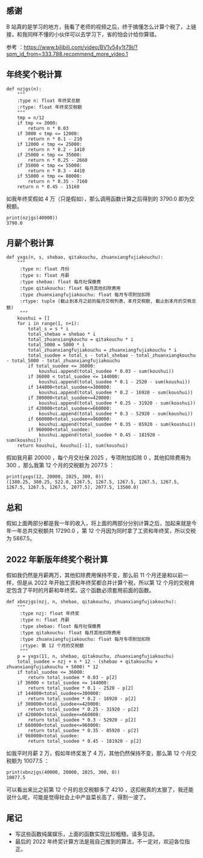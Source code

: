 ## 感谢

B 站真的是学习的地方，我看了老师的视频之后，终于搞懂怎么计算个税了，上链接，和我同样不懂的小伙伴可以去学习下，省的怕会计给你算错。

参考 ：https://www.bilibili.com/video/BV1v54y1t79i/?spm_id_from=333.788.recommend_more_video.1


## 年终奖个税计算
	
	def nzjgs(n):
	    """
	    :type n: float 年终奖总额
	    :rtype: float 年终奖交税额
	    """
	    tmp = n/12
	    if tmp <= 3000:
	        return n * 0.03
	    if 3000 < tmp <= 12000:
	        return n * 0.1 - 210
	    if 12000 < tmp <= 25000:
	        return n * 0.2 - 1410
	    if 25000 < tmp <= 35000:
	        return n * 0.25 - 2660
	    if 35000 < tmp <= 55000:
	        return n * 0.3 - 4410
	    if 55000 < tmp <= 80000:
	        return n * 0.35 - 7160
	    return n * 0.45 - 15160
	    
 如我年终奖假如 4 万（只是假如），那么调用函数计算之后得到的 3790.0 即为交税额。
	    
	print(nzjgs(40000))
	3790.0

## 月薪个税计算
 
	def yxgs(n, s, shebao, qitakouchu, zhuanxiangfujiakouchu):
	    """
	     :type n: float 月份
	     :type s: float 月薪
	     :type shebao: float 每月社保缴费
	     :type qitakouchu: float 每月其他扣除费用
	     :type zhuanxiangfujiakouchu: float 每月专项附加扣除
	     :rtype: tuple (截止到本月之前的每月交税列表，本月交税额, 截止到本月的交税总额)
	     """
	    koushui = []
	    for i in range(1, n+1):
	        total_s = s * i
	        total_shebao = shebao * i
	        total_zhuanxiangkouchu = qitakouchu * i
	        total_5000 = 5000 * i
	        total_zhuanxiangfujiakouchu = zhuanxiangfujiakouchu * i
	        total_suodee = total_s - total_shebao - total_zhuanxiangkouchu - total_5000 - total_zhuanxiangfujiakouchu
	        if total_suodee <= 36000:
	            koushui.append(total_suodee * 0.03 - sum(koushui))
	        if 36000 < total_suodee <= 144000:
	            koushui.append(total_suodee * 0.1 - 2520 - sum(koushui))
	        if 144000<total_suodee<=300000:
	            koushui.append(total_suodee * 0.2 - 16920 - sum(koushui))
	        if 300000<total_suodee<=420000:
	            koushui.append(total_suodee * 0.25 - 31920 - sum(koushui))
	        if 420000<total_suodee<=660000:
	            koushui.append(total_suodee * 0.3 - 52920 - sum(koushui))
	        if 660000<total_suodee<=960000:
	            koushui.append(total_suodee * 0.35 - 85920 - sum(koushui))
	        if 960000<total_suodee:
	            koushui.append(total_suodee * 0.45 - 181920 - sum(koushui))
	    return koushui, koushui[-1], sum(koushui)
	
假如我月薪 20000 ，每个月交社保 2025 ，专项附加扣除 0 ，其他扣除费用为 300 ，那么我第 12 个月的交税额为 2077.5 ：

	print(yxgs(12, 20000, 2025, 300, 0))
	([380.25, 380.25, 522.0, 1267.5, 1267.5, 1267.5, 1267.5, 1267.5, 1267.5, 1267.5, 1267.5, 2077.5], 2077.5, 13500.0)
	    

## 总和

假如上面两部分都是我一年的收入，将上面的两部分分别计算之后，加起来就是今年一年总共交税额共 17290.0 ，第 12 个月因为同时拿了工资和年终奖，所以交税为 5867.5。

## 2022 年新版年终奖个税计算

假如我仍然是月薪两万，其他扣除费用保持不变，那么前 11 个月还是和以前一样，但是从 2022 年开始工资和年终奖都合并计算个税，所以第 12 个月的交税肯定包含了平时的月薪和年终奖。这个函数必须套用前面的函数。

	def xbnzjgs(nzj, n, shebao, qitakouchu, zhuanxiangfujiakouchu):
	    """
	     :type nzj: float 年终奖
	     :type n: float 月薪
	     :type shebao: float 每月社保缴费
	     :type qitakouchu: float 每月其他扣除费用
	     :type zhuanxiangfujiakouchu: float 每月专项附加扣除
	     :rtype: 第 12 个月的交税额
	     """
	    p = yxgs(11, n, shebao, qitakouchu, zhuanxiangfujiakouchu)
	    total_suodee = nzj + n * 12 - (shebao + qitakouchu + zhuanxiangfujiakouchu + 5000) * 12
	    if total_suodee <= 36000:
	        return total_suodee * 0.03 - p[2]
	    if 36000 < total_suodee <= 144000:
	        return total_suodee * 0.1 - 2520 - p[2]
	    if 144000<total_suodee<=300000:
	        return total_suodee * 0.2 - 16920 - p[2]
	    if 300000<total_suodee<=420000:
	        return total_suodee * 0.25 - 31920 - p[2]
	    if 420000<total_suodee<=660000:
	        return total_suodee * 0.3 - 52920 - p[2]
	    if 660000<total_suodee<=960000:
	        return total_suodee * 0.35 - 85920 - p[2]
	    if 960000<total_suodee:
	        return total_suodee * 0.45 - 181920 - p[2]

如我平时月薪 2 万，假如年终奖发了 4 万，其他仍然保持不变，那么第 12 个月交税额为 10077.5  ：

	print(xbnzjgs(40000, 20000, 2025, 300, 0))
	10077.5
	
可以看出来比之前第 12 个月的总交税额多了 4210 ，这扣税真的太狠了，我还能说什么呢，可能是觉得社会上中产韭菜长高了，得割一波了。

## 尾记

- 写这些函数纯属娱乐，上面的函数实现比较粗糙，请多见谅。
- 最后的 2022 年终奖计算方法是我自己推到的算法，不一定对，欢迎各位指正。